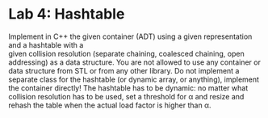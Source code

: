 # Lab 4: Hashtable

Implement in C++ the given container (ADT) using a given representation and a hashtable with a <br/>
given collision resolution (separate chaining, coalesced chaining, open addressing) as a data structure. 
You are not allowed to use any container or data structure from STL or from any other library.
Do not implement a separate class for the hashtable (or dynamic array, or anything), implement 
the container directly!
The hashtable has to be dynamic: no matter what collision resolution has to be used, set a 
threshold for α and resize and rehash the table when the actual load factor is higher than α.
